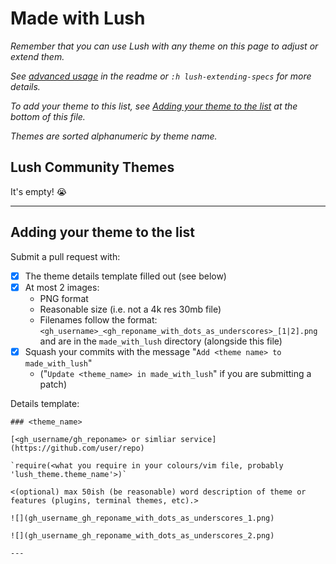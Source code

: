 Made with Lush
==============

*Remember that you can use Lush with any theme on this page to adjust or extend them.*

*See [advanced usage](https://github.com/rktjmp/lush.nvim#spec-extension-and-merging) in the readme or `:h lush-extending-specs` for more details.*

*To add your theme to this list, see [Adding your theme to the list](#adding-your-theme-to-the-list) at the bottom of this file.*

*Themes are sorted alphanumeric by theme name.*

Lush Community Themes
---------------------

It's empty! :sob:

---

Adding your theme to the list
-----------------------------

Submit a pull request with:

- [x] The theme details template filled out (see below)
- [x] At most 2 images:
  - PNG format
  - Reasonable size (i.e. not a 4k res 30mb file)
  - Filenames follow the format: `<gh_username>_<gh_reponame_with_dots_as_underscores>_[1|2].png` and are in the `made_with_lush` directory (alongside this file)
- [x] Squash your commits with the message "`Add <theme name> to made_with_lush`"
  - ("`Update <theme_name> in made_with_lush`" if you are submitting a patch)

Details template:

```
### <theme_name>

[<gh_username/gh_reponame> or simliar service](https://github.com/user/repo)

`require(<what you require in your colours/vim file, probably 'lush_theme.theme_name'>)`

<(optional) max 50ish (be reasonable) word description of theme or features (plugins, terminal themes, etc).>

![](gh_username_gh_reponame_with_dots_as_underscores_1.png)

![](gh_username_gh_reponame_with_dots_as_underscores_2.png)

---
```
